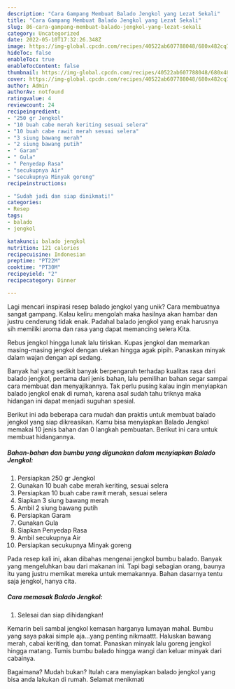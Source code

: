 ```yaml
---
description: "Cara Gampang Membuat Balado Jengkol yang Lezat Sekali"
title: "Cara Gampang Membuat Balado Jengkol yang Lezat Sekali"
slug: 86-cara-gampang-membuat-balado-jengkol-yang-lezat-sekali
category: Uncategorized
date: 2022-05-10T17:32:26.348Z
image: https://img-global.cpcdn.com/recipes/40522ab607788048/680x482cq70/balado-jengkol-foto-resep-utama.jpg
hideToc: false
enableToc: true
enableTocContent: false
thumbnail: https://img-global.cpcdn.com/recipes/40522ab607788048/680x482cq70/balado-jengkol-foto-resep-utama.jpg
cover: https://img-global.cpcdn.com/recipes/40522ab607788048/680x482cq70/balado-jengkol-foto-resep-utama.jpg
author: Admin
authorAv: notfound
ratingvalue: 4
reviewcount: 24
recipeingredient:
- "250 gr Jengkol"
- "10 buah cabe merah keriting sesuai selera"
- "10 buah cabe rawit merah sesuai selera"
- "3 siung bawang merah"
- "2 siung bawang putih"
- " Garam"
- " Gula"
- " Penyedap Rasa"
- "secukupnya Air"
- "secukupnya Minyak goreng"
recipeinstructions:

- "Sudah jadi dan siap dinikmati!"
categories:
- Resep
tags:
- balado
- jengkol

katakunci: balado jengkol 
nutrition: 121 calories
recipecuisine: Indonesian
preptime: "PT22M"
cooktime: "PT30M"
recipeyield: "2"
recipecategory: Dinner

---
```





Lagi mencari inspirasi resep balado jengkol yang unik? Cara membuatnya sangat gampang. Kalau keliru mengolah maka hasilnya akan hambar dan justru cenderung tidak enak. Padahal balado jengkol yang enak harusnya sih memiliki aroma dan rasa yang dapat memancing selera Kita.





Rebus jengkol hingga lunak lalu tiriskan. Kupas jengkol dan memarkan masing-masing jengkol dengan ulekan hingga agak pipih. Panaskan minyak dalam wajan dengan api sedang.

Banyak hal yang sedikit banyak berpengaruh terhadap kualitas rasa dari balado jengkol, pertama dari jenis bahan, lalu pemilihan bahan segar sampai cara membuat dan menyajikannya. Tak perlu pusing kalau ingin menyiapkan balado jengkol enak di rumah, karena asal sudah tahu triknya maka hidangan ini dapat menjadi suguhan spesial.






Berikut ini ada beberapa cara mudah dan praktis untuk membuat balado jengkol yang siap dikreasikan. Kamu bisa menyiapkan Balado Jengkol memakai 10 jenis bahan dan 0 langkah pembuatan. Berikut ini cara untuk membuat hidangannya.

<!--inarticleads1-->

##### Bahan-bahan dan bumbu yang digunakan dalam menyiapkan Balado Jengkol:

1. Persiapkan 250 gr Jengkol
1. Gunakan 10 buah cabe merah keriting, sesuai selera
1. Persiapkan 10 buah cabe rawit merah, sesuai selera
1. Siapkan 3 siung bawang merah
1. Ambil 2 siung bawang putih
1. Persiapkan  Garam
1. Gunakan  Gula
1. Siapkan  Penyedap Rasa
1. Ambil secukupnya Air
1. Persiapkan secukupnya Minyak goreng


Pada resep kali ini, akan dibahas mengenai jengkol bumbu balado. Banyak yang mengeluhkan bau dari makanan ini. Tapi bagi sebagian orang, baunya itu yang justru memikat mereka untuk memakannya. Bahan dasarnya tentu saja jengkol, hanya cita. 

<!--inarticleads2-->

##### Cara memasak Balado Jengkol:


1. Selesai dan siap dihidangkan!

Kemarin beli sambal jengkol kemasan harganya lumayan mahal. Bumbu yang saya pakai simple aja…yang penting nikmaattt. Haluskan bawang merah, cabai keriting, dan tomat. Panaskan minyak lalu goreng jengkol hingga matang. Tumis bumbu balado hingga wangi dan keluar minyak dari cabainya. 

Bagaimana? Mudah bukan? Itulah cara menyiapkan balado jengkol yang bisa anda lakukan di rumah. Selamat menikmati
